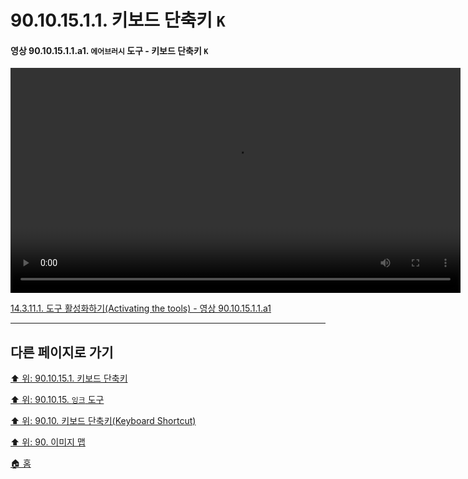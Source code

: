 # 90.10.15.1.1. 키보드 단축키 `K`

<a id="90-10-15-01-01-a1"></a>

#### 영상 90.10.15.1.1.a1. `에어브러시` 도구 - 키보드 단축키 `K`
<video controls="controls" width="720" src="https://github.com/wonder13662/gimp/assets/15767104/1360ec4b-f5c2-4c88-bdb4-55d6eb3359d4"></video>

[14.3.11.1. 도구 활성화하기(Activating the tools) - 영상 90.10.15.1.1.a1](./14-03-11-01-activating_the_tool.md#90-10-15-01-01-a1)

***

## 다른 페이지로 가기

[⬆️ 위: 90.10.15.1. 키보드 단축키](./90-10-15-01-00-keyboard_shortcut.md)

[⬆️ 위: 90.10.15. `잉크` 도구](./90-10-15-00-ink.md)

[⬆️ 위: 90.10. 키보드 단축키(Keyboard Shortcut)](./90-10-00-keyboard_shortcut.md)

[⬆️ 위: 90. 이미지 맵](./90-00-image-map.md)

[🏠 홈](./00-home.md)